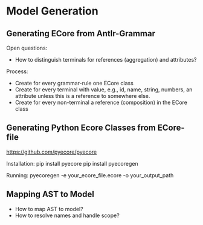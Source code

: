 # Model Generation

## Generating ECore from Antlr-Grammar

Open questions:
- How to distinguish terminals for references (aggregation) and attributes?

Process:
- Create for every grammar-rule one ECore class
- Create for every terminal with value, e.g., id, name, string, numbers, an attribute
  unless this is a reference to somewhere else.
- Create for every non-terminal a reference (composition) in the ECore class

## Generating Python Ecore Classes from ECore-file

https://github.com/pyecore/pyecore

Installation:
pip install pyecore
pip install pyecoregen

Running:
pyecoregen -e your_ecore_file.ecore -o your_output_path

## Mapping AST to Model

- How to map AST to model?
- How to resolve names and handle scope?



